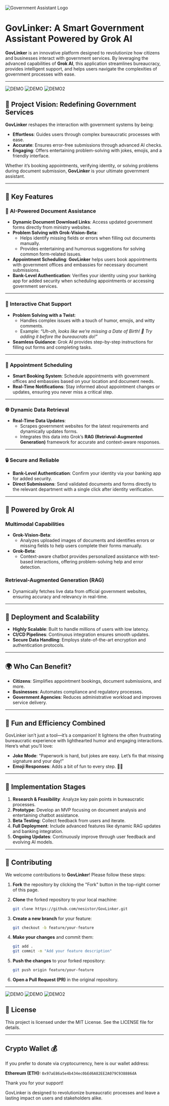 ![Government Assistant Logo](https://github.com/nesistor/GovGiggler/blob/main/Groky.png)

# GovLinker: A Smart Government Assistant Powered by Grok AI

**GovLinker** is an innovative platform designed to revolutionize how citizens and businesses interact with government services. By leveraging the advanced capabilities of **Grok AI**, this application streamlines bureaucracy, provides intelligent support, and helps users navigate the complexities of government processes with ease.

---

![DEMO](https://github.com/nesistor/GovGiggler/blob/main/xai9.png)
![DEMO](https://github.com/nesistor/GovGiggler/blob/main/xai7.png)
![DEMO2](https://github.com/nesistor/GovGiggler/blob/main/xai8.png)

## 🚀 Project Vision: Redefining Government Services

**GovLinker** reshapes the interaction with government systems by being:

- **Effortless**: Guides users through complex bureaucratic processes with ease.
- **Accurate**: Ensures error-free submissions through advanced AI checks.
- **Engaging**: Offers entertaining problem-solving with jokes, emojis, and a friendly interface.

Whether it’s booking appointments, verifying identity, or solving problems during document submission, **GovLinker** is your ultimate government assistant.

---

## 🌟 Key Features

### 📝 **AI-Powered Document Assistance**
- **Dynamic Document Download Links**: Access updated government forms directly from ministry websites.
- **Problem Solving with Grok-Vision-Beta**:
  - Helps identify missing fields or errors when filling out documents manually.
  - Provides entertaining and humorous suggestions for solving common form-related issues.
- **Appointment Scheduling**: **GovLinker** helps users book appointments with government offices and embassies for necessary document submissions.
- **Bank-Level Authentication**: Verifies your identity using your banking app for added security when scheduling appointments or accessing government services.

---

### 🤖 **Interactive Chat Support**
- **Problem Solving with a Twist**:
  - Handles complex issues with a touch of humor, emojis, and witty comments.
  - Example: *“Uh-oh, looks like we’re missing a Date of Birth! 🍼 Try adding it before the bureaucrats do!”*
- **Seamless Guidance**: Grok AI provides step-by-step instructions for filling out forms and completing tasks.

---

### 📅 **Appointment Scheduling**
- **Smart Booking System**: Schedule appointments with government offices and embassies based on your location and document needs.
- **Real-Time Notifications**: Stay informed about appointment changes or updates, ensuring you never miss a critical step.

---

### 🌐 **Dynamic Data Retrieval**
- **Real-Time Data Updates**:
  - Scrapes government websites for the latest requirements and dynamically updates forms.
  - Integrates this data into Grok’s **RAG (Retrieval-Augmented Generation)** framework for accurate and context-aware responses.

---

### 🔒 **Secure and Reliable**
- **Bank-Level Authentication**: Confirm your identity via your banking app for added security.
- **Direct Submissions**: Send validated documents and forms directly to the relevant department with a single click after identity verification.

---

## 🧠 Powered by Grok AI

### Multimodal Capabilities
- **Grok-Vision-Beta**:
  - Analyzes uploaded images of documents and identifies errors or missing fields to help users complete their forms manually.
- **Grok-Beta**:
  - Context-aware chatbot provides personalized assistance with text-based interactions, offering problem-solving help and error detection.

### Retrieval-Augmented Generation (RAG)
- Dynamically fetches live data from official government websites, ensuring accuracy and relevancy in real-time.

---

## 📌 Deployment and Scalability

- **Highly Scalable**: Built to handle millions of users with low latency.
- **CI/CD Pipelines**: Continuous integration ensures smooth updates.
- **Secure Data Handling**: Employs state-of-the-art encryption and authentication protocols.

---

## 🌍 Who Can Benefit?

- **Citizens**: Simplifies appointment bookings, document submissions, and more.
- **Businesses**: Automates compliance and regulatory processes.
- **Government Agencies**: Reduces administrative workload and improves service delivery.

---

## 🤖 Fun and Efficiency Combined

GovLinker isn’t just a tool—it’s a companion! It lightens the often frustrating bureaucratic experience with lighthearted humor and engaging interactions. Here’s what you’ll love:
- **Joke Mode**: “Paperwork is hard, but jokes are easy. Let’s fix that missing signature and your day!”
- **Emoji Responses**: Adds a bit of fun to every step. 📑✅

---

## 📅 Implementation Stages

1. **Research & Feasibility**: Analyze key pain points in bureaucratic processes.
2. **Prototype**: Develop an MVP focusing on document analysis and entertaining chatbot assistance.
3. **Beta Testing**: Collect feedback from users and iterate.
4. **Full Deployment**: Include advanced features like dynamic RAG updates and banking integration.
5. **Ongoing Updates**: Continuously improve through user feedback and evolving AI models.

---

## 🤝 **Contributing**

We welcome contributions to **GovLinker**! Please follow these steps:

1. **Fork** the repository by clicking the "Fork" button in the top-right corner of this page.

2. **Clone** the forked repository to your local machine:
   ```bash
   git clone https://github.com/nesistor/GovLinker.git
   ```

3. **Create a new branch** for your feature:
   ```bash
   git checkout -b feature/your-feature
   ```

4. **Make your changes** and commit them:
   ```bash
   git add .
   git commit -m "Add your feature description"
   ```

5. **Push the changes** to your forked repository:
   ```bash
   git push origin feature/your-feature
   ```

6. **Open a Pull Request (PR)** in the original repository.
---
![DEMO](https://github.com/nesistor/GovGiggler/blob/main/xai9.png)
![DEMO](https://github.com/nesistor/GovGiggler/blob/main/xai7.png)
![DEMO2](https://github.com/nesistor/GovGiggler/blob/main/xai8.png)

## 📄 **License**

This project is licensed under the MIT License. See the LICENSE file for details.

---

## Crypto Wallet 💰

If you prefer to donate via cryptocurrency, here is our wallet address:


**Ethereum (ETH):**
`0x97aE86a5e4b434ec0bEd6A82EE2A079C938886dA`

Thank you for your support!

GovLinker is designed to revolutionize bureaucratic processes and leave a lasting impact on users and stakeholders alike.

